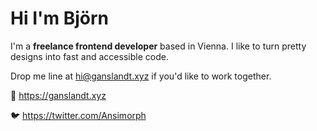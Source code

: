 # Hi I'm Björn

I'm a **freelance frontend developer** based in Vienna.
I like to turn pretty designs into fast and accessible code.

Drop me line at [hi@ganslandt.xyz](mailto:hi@ganslandt.xyz) if you'd like to work together.

🏡 https://ganslandt.xyz

🐦 https://twitter.com/Ansimorph
